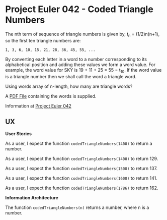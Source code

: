 # Project Euler 042 - Coded Triangle Numbers

The nth term of sequence of triangle numbers is given by, t<sub>n</sub> = (1/2)n(n+1), so the first ten triangle numbers are:

    1, 3, 6, 10, 15, 21, 28, 36, 45, 55, ...

By converting each letter in a word to a number corresponding to its alphabetical position and adding these values we form a word value.  For example, the word value for SKY is 19 + 11 + 25 = 55 = t<sub>10</sub>.  If the word value is a triangle number then we shall call the word a triangle word.

Using words array of n-length, how many are triangle words?

A [PDF File](pdf/words.pdf) containing the words is supplied.

Information at [Project Euler 042](https://projecteuler.net/problem=42)

## UX

**User Stories**

As a user, I expect the function `codedTriangleNumbers(1400)` to return a number.

As a user, I expect the function `codedTriangleNumbers(1400)` to return 129.

As a user, I expect the function `codedTriangleNumbers(1500)` to return 137.

As a user, I expect the function `codedTriangleNumbers(1600)` to return 141.

As a user, I expect the function `codedTriangleNumbers(1786)` to return 162.

**Information Architecture**

The function `codedTriangleNumbers(n)` returns a number, where n is a number.